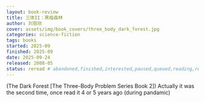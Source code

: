 ```yaml
---
layout: book-review
title: 三体II：黑暗森林
author: 刘慈欣
cover: assets/img/book_covers/three_body_dark_forest.jpg
categories: science-fiction
tags: books
started: 2025-09
finished: 2025-09
date: 2025-09-24
released: 2008-05
status: reread # abandoned,finished,interested,paused,queued,reading,reread
---
```


(The Dark Forest [The Three-Body Problem Series Book 2])
Actually it was the second time, once read it 4 or 5 years ago (during pandamic)
